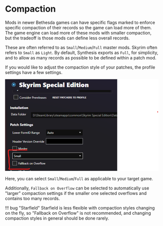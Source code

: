 # Compaction

Mods in newer Bethesda games can have specific flags marked to enforce specific compaction of their records so the game can load more of them.   The game engine can load more of these mods with smaller compaction, but the tradeoff is those mods can define less overall records.

These are often referred to as `Small`/`Medium`/`Full` master mods.  Skyrim often refers to `Small` as `Light`.   By default, Synthesis exports as `Full`, for simplicity, and to allow as many records as possible to be defined within a patch mod.

If you would like to adjust the compaction style of your patches, the profile settings have a few settings.

![Compaction Settings](images/compaction-settings.png)

Here, you can select `Small`/`Medium`/`Full` as applicable to your target game.

Additionally, `Fallback on Overflow` can be selected to automatically use "larger" compaction settings if the smaller one selected overflows and contains too many records.

!!! bug "Starfield"
    Starfield is less flexible with compaction styles changing on the fly, so "Fallback on Overflow" is not recommended, and changing compaction styles in general should be done rarely.